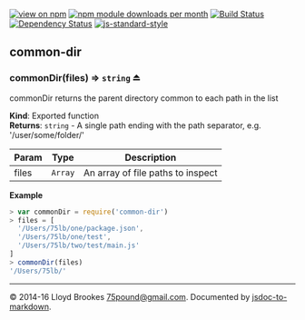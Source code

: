 [![view on npm](http://img.shields.io/npm/v/common-dir.svg)](https://www.npmjs.org/package/common-dir)
[![npm module downloads per month](http://img.shields.io/npm/dm/common-dir.svg)](https://www.npmjs.org/package/common-dir)
[![Build Status](https://travis-ci.org/75lb/common-dir.svg?branch=master)](https://travis-ci.org/75lb/common-dir)
[![Dependency Status](https://david-dm.org/75lb/common-dir.svg)](https://david-dm.org/75lb/common-dir)
[![js-standard-style](https://img.shields.io/badge/code%20style-standard-brightgreen.svg)](https://github.com/feross/standard)

<a name="module_common-dir"></a>

## common-dir
<a name="exp_module_common-dir--commonDir"></a>

### commonDir(files) ⇒ <code>string</code> ⏏
commonDir returns the parent directory common to each path in the list

**Kind**: Exported function  
**Returns**: <code>string</code> - A single path ending with the path separator, e.g. '/user/some/folder/'  

| Param | Type | Description |
| --- | --- | --- |
| files | <code>Array</code> | An array of file paths to inspect |

**Example**  
```js
> var commonDir = require('common-dir')
> files = [
  '/Users/75lb/one/package.json',
  '/Users/75lb/one/test',
  '/Users/75lb/two/test/main.js'
]
> commonDir(files)
'/Users/75lb/'
```

* * *

&copy; 2014-16 Lloyd Brookes <75pound@gmail.com>. Documented by [jsdoc-to-markdown](https://github.com/jsdoc2md/jsdoc-to-markdown).
